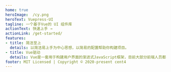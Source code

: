 ```yaml
---
home: true
heroImage:  /cy.png
heroText: Vuepress-UI
tagline: 一个基于Vue的 UI 组件库
actionText: 快速上手 →
actionLink: /get-started/
features:
- title: 简洁至上
  details: 以简洁易上手为中心思想，以简易的配置帮助你构建项目。
- title: Vue驱动
  details: Vue是一套用于构建用户界面的渐进式JavaScript框架，目前大部分前端人员都在使用。
footer: MIT Licensed | Copyright © 2020-present cent4
---
```


